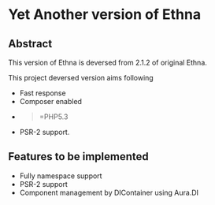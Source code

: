 Yet Another version of Ethna
====================================

Abstract
-------------------------------------
This version of Ethna is deversed from 2.1.2 of original Ethna.

This project deversed version aims following
- Fast response
- Composer enabled
- >=PHP5.3
- PSR-2 support.


Features to be implemented
-------------------------------------
- Fully namespace support
- PSR-2 support
- Component management by DIContainer using Aura.DI


